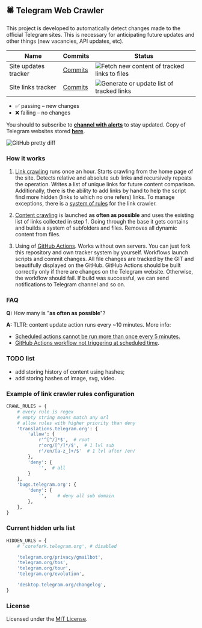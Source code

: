 ## 🕷 Telegram Web Crawler

This project is developed to automatically detect changes made 
to the official Telegram sites. This is necessary for anticipating
future updates and other things (new vacancies, API updates, etc).


| Name | Commits  | Status |
| -----| -------- | ------ |
| Site updates tracker| [Commits](https://github.com/MarshalX/telegram-crawler/commits/data)  | ![Fetch new content of tracked links to files](https://github.com/MarshalX/telegram-crawler/actions/workflows/make_files_tree.yml/badge.svg?branch=main)  |
| Site links tracker | [Commits](https://github.com/MarshalX/telegram-crawler/commits/main/tracked_links.txt)  | ![Generate or update list of tracked links](https://github.com/MarshalX/telegram-crawler/actions/workflows/make_tracked_links_list.yml/badge.svg?branch=main)  |

* ✅ passing – new changes
* ❌ failing – no changes

You should to subscribe to **[channel with alerts](https://t.me/tgcrawl)** to stay updated.
Copy of Telegram websites stored **[here](https://github.com/MarshalX/telegram-crawler/tree/data/data)**.

![GitHub pretty diff](https://i.imgur.com/BK8UAju.png)

### How it works

1. [Link crawling](make_tracked_links_list.py) runs once an hour. 
   Starts crawling from the home page of the site. 
   Detects relative and absolute sub links and recursively repeats the operation. 
   Writes a list of unique links for future content comparison. 
   Additionally, there is the ability to add links by hand to help the script 
   find more hidden (links to which no one refers) links. To manage exceptions,
   there is a [system of rules](#example-of-link-crawler-rules-configuration)
   for the link crawler.

2. [Content crawling](make_files_tree.py) is launched **as often as 
   possible** and uses the existing list of links collected in step 1. 
   Going through the base it gets contains and builds a system of subfolders 
   and files. Removes all dynamic content from files.
   
3. Using of [GitHub Actions](.github/workflows/). Works without own servers.
   You can just fork this repository and own tracker system by yourself.
   Workflows launch scripts and commit changes. All file changes are tracked 
   by the GIT and beautifully displayed on the GitHub. GitHub Actions 
   should be built correctly only if there are changes on the Telegram website. 
   Otherwise, the workflow should fail. If build was successful, we can 
   send notifications to Telegram channel and so on.
   
### FAQ

**Q:** How many is "**as often as possible**"?

**A:** TLTR: content update action runs every ~10 minutes. More info:
- [Scheduled actions cannot be run more than once every 5 minutes.](https://github.blog/changelog/2019-11-01-github-actions-scheduled-jobs-maximum-frequency-is-changing/)
- [GitHub Actions workflow not triggering at scheduled time](https://upptime.js.org/blog/2021/01/22/github-actions-schedule-not-working/).
  
### TODO list

- add storing history of content using hashes;
- add storing hashes of image, svg, video.

### Example of link crawler rules configuration

```python
CRAWL_RULES = {
    # every rule is regex
    # empty string means match any url
    # allow rules with higher priority than deny
    'translations.telegram.org': {
        'allow': {
            r'^[^/]*$',  # root
            r'org/[^/]*/$',  # 1 lvl sub
            r'/en/[a-z_]+/$'  # 1 lvl after /en/
        },
        'deny': {
            '',  # all
        }
    },
    'bugs.telegram.org': {
        'deny': {
            '',    # deny all sub domain
        },
    },
}
```

### Current hidden urls list

```python
HIDDEN_URLS = {
    # 'corefork.telegram.org', # disabled

    'telegram.org/privacy/gmailbot',
    'telegram.org/tos',
    'telegram.org/tour',
    'telegram.org/evolution',

    'desktop.telegram.org/changelog',
}
```

### License

Licensed under the [MIT License](LICENSE).
